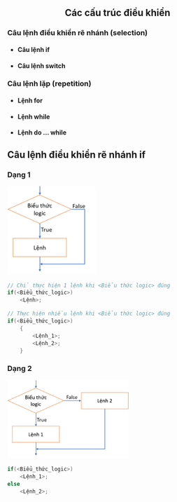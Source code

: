 <h2 align="center"> 
Các cấu trúc điều khiển
</h2>


<div class="header">
<h3>Câu lệnh điều khiển rẽ nhánh (selection)</h3>
<ul>
    <li><h4>Câu lệnh <b>if</b></h4></li>
    <li><h4>Câu lệnh <b>switch</b></h4></li>
</ul>

<h3>Câu lệnh lặp (repetition)</h3>
<ul>
    <li><h4>Lệnh <b>for</b></h4></li>
    <li><h4>Lệnh <b>while</b></h4></li>
    <li><h4>Lệnh <b>do ... while</b></h4></li>
</ul>
</div>


## Câu lệnh điều khiển rẽ nhánh **if**

### Dạng 1

<img src="figs/if1.png" width="40%">

```c
// Chỉ thực hiện 1 lệnh khi <Biểu thức logic> đúng
if(<Biểu_thức_logic>)
    <Lệnh>; 
```

```c
// Thực hiện nhiều lệnh khi <Biểu thức logic> đúng
if(<Biểu_thức_logic>)
    {
        <Lệnh_1>; 
        <Lệnh_2>;
    }
```

### Dạng 2

<img src="figs/if2.png" width="55%">

```c
if(<Biểu_thức_logic>)
    <Lệnh_1>; 
else
    <Lệnh_2>;
```

